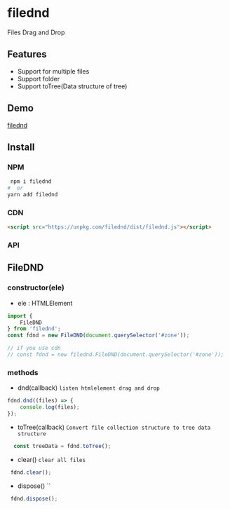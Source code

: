 # filednd

Files Drag and Drop

## Features

* Support for multiple files 
* Support folder
* Support toTree(Data structure of tree)

## Demo

[filednd](https://deyihu.github.io/filednd/test/index.html)

## Install

### NPM

```sh
 npm i filednd
#  or
yarn add filednd 
```

### CDN 

```html
<script src="https://unpkg.com/filednd/dist/filednd.js"></script>
```

### API

## FileDND 

### constructor(ele)

* ele : HTMLElement

```js
import {
    FileDND
} from 'filednd';
const fdnd = new FileDND(document.querySelector('#zone'));

// if you use cdn 
// const fdnd = new filednd.FileDND(document.querySelector('#zone'));
```

### methods

* dnd(callback) `listen htmlelement drag and drop`

```js
fdnd.dnd((files) => {
    console.log(files);
});
```

* toTree(callback) `Convert file collection structure to tree data structure`

```js
  const treeData = fdnd.toTree();
```

* clear() `clear all files`

```js
 fdnd.clear();
```

* dispose() ``

```js
 fdnd.dispose();
```
